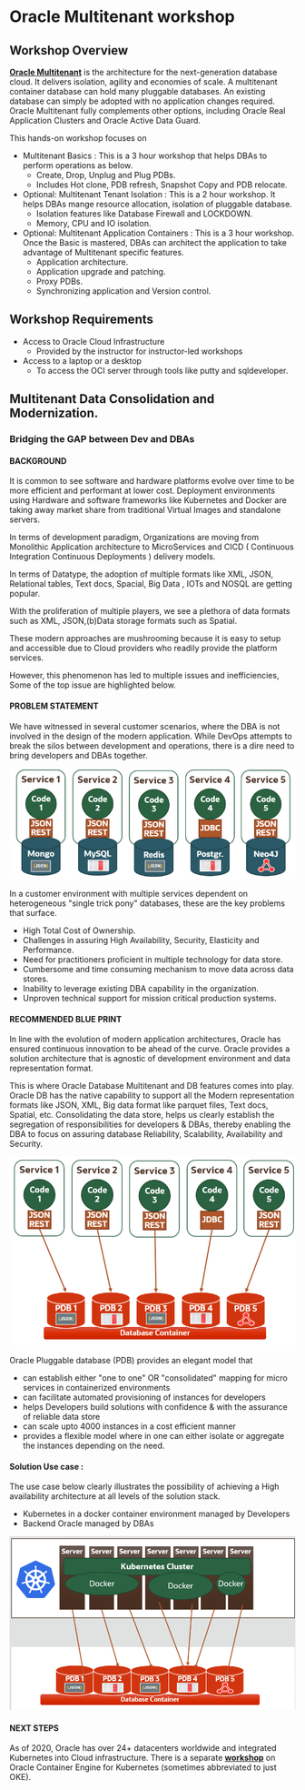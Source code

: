 # Oracle Multitenant workshop

## Workshop Overview

**[Oracle Multitenant](https://github.com/oracle/learning-library/issues)** is the architecture for the next-generation database cloud. It delivers isolation, agility and economies of scale. A multitenant container database can hold many pluggable databases. An existing database can simply be adopted with no application changes required. Oracle Multitenant fully complements other options, including Oracle Real Application Clusters and Oracle Active Data Guard.

This hands-on workshop focuses on
* Multitenant Basics : This is a 3 hour workshop that helps DBAs to perform operations as below.
    * Create, Drop, Unplug and Plug PDBs.
    * Includes Hot clone, PDB refresh, Snapshot Copy and PDB relocate.
* Optional: Multitenant Tenant Isolation : This is a 2 hour workshop. It helps DBAs mange resource allocation, isolation of pluggable database.
    * Isolation features like Database Firewall and LOCKDOWN.
    * Memory, CPU and IO isolation.
* Optional: Multitenant Application Containers : This is a 3 hour workshop. Once the Basic is mastered, DBAs can architect the application to take advantage of Multitenant specific features.
    * Application architecture.
    * Application upgrade and patching.
    * Proxy PDBs.
    * Synchronizing application and Version control.

## Workshop Requirements

* Access to Oracle Cloud Infrastructure
    * Provided by the instructor for instructor-led workshops
* Access to a laptop or a desktop
    * To access the OCI server through tools like putty and sqldeveloper.


## Multitenant Data Consolidation and Modernization.

###  Bridging the GAP between Dev and DBAs

#### BACKGROUND

<p>
It is common to see software and hardware platforms evolve over time to be more efficient and performant at lower cost. Deployment environments using Hardware and software frameworks like Kubernetes and Docker are taking away market share from traditional Virtual Images and standalone servers.
<p>
In terms of development paradigm, Organizations are moving from Monolithic Application architecture to MicroServices and CICD ( Continuous Integration Continuous Deployments ) delivery models.
<p>
In terms of Datatype, the adoption of multiple formats like XML, JSON, Relational tables, Text docs, Spacial, Big Data , IOTs and NOSQL are getting popular.

With the proliferation of multiple players, we see a plethora of data formats such as XML, JSON,(b)Data storage formats such as Spatial.
<p>
These modern approaches  are  mushrooming because it is easy to setup and accessible due to Cloud providers who readily provide the platform services.

However, this phenomenon has led to multiple issues and inefficiencies, Some of the top issue are highlighted below.


#### PROBLEM STATEMENT
<p>
We have witnessed in several customer scenarios, where the DBA is not involved in the design of the modern application. While DevOps attempts to break the silos between development and operations, there is a dire need to bring developers and DBAs together.

![](images/MicroservicesInDocker.png " ")

In a customer environment with  multiple  services dependent on heterogeneous "single trick pony" databases, these are the key problems that surface.

- High Total Cost of Ownership.
- Challenges in assuring High Availability, Security, Elasticity and Performance.
- Need for practitioners proficient in multiple  technology for data store.
- Cumbersome and time consuming mechanism  to move data across data stores.
- Inability to leverage existing DBA capability in the organization.
- Unproven technical support for mission critical production systems.

#### RECOMMENDED BLUE PRINT
<p>
In line with the evolution of  modern application architectures, Oracle has ensured continuous innovation to be ahead of the curve. Oracle provides a solution architecture that is agnostic of development environment and data representation format.

<P>
This is where Oracle Database Multitenant and DB features comes into play. Oracle DB has the native capability to support all the Modern representation formats like JSON, XML, Big data format like parquet files, Text docs, Spatial, etc.
Consolidating the data store, helps us clearly establish the segregation of responsibilities for developers & DBAs, thereby enabling the DBA to focus on  assuring database Reliability, Scalability, Availability and Security.

![](images/MicroServiceCDB.png " ")

Oracle Pluggable database (PDB) provides an elegant model that

- can establish either "one to one" OR "consolidated" mapping for micro services in containerized environments
- can facilitate automated provisioning   of instances for developers
- helps Developers build solutions with confidence & with the assurance of reliable data store
- can scale upto 4000 instances in a cost efficient manner
- provides a flexible model where in one can either isolate or aggregate the instances depending on the need.

#### **Solution Use case :**  
The  use case below clearly illustrates the possibility of achieving  a High availability architecture at all levels of the solution stack.

- Kubernetes in a docker container environment managed by Developers
- Backend Oracle managed by DBAs


![](images/MordernArchtecture.png " ")

#### NEXT STEPS
As of 2020, Oracle has over 24+ datacenters worldwide and integrated Kubernetes into Cloud infrastructure.
There is a separate **[workshop](https://oracle.github.io/learning-library/developer-library/microservices-with-converged-db/?lab=introduction)** on Oracle Container Engine for Kubernetes (sometimes abbreviated to just OKE).
